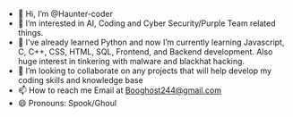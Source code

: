 - 👋 Hi, I’m @Haunter-coder
- 👀 I’m interested in AI, Coding and Cyber Security/Purple Team related things.
- 🌱 I've already learned Python and now I’m currently learning Javascript, C, C++, CSS, HTML, SQL, Frontend, and Backend development. Also huge interest in tinkering with malware and blackhat hacking. 
- 💞️ I’m looking to collaborate on any projects that will help develop my coding skills and knowledge base
- 📫 How to reach me Email at Booghost244@gmail.com
- 😄 Pronouns: Spook/Ghoul

<!---
Haunter-coder/Haunter-coder is a ✨ special ✨ repository because its `README.md` (this file) appears on your GitHub profile.
You can click the Preview link to take a look at your changes.
--->
